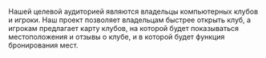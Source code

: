 Нашей целевой аудиторией являются владельцы компьютерных клубов и игроки. Наш проект позволяет владельцам быстрее открыть клуб, а игрокам предлагает карту клубов, на которой будет показываться местоположения и отзывы о клубе, и в которой будет функция бронирования мест.
